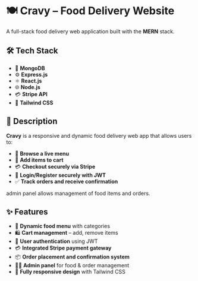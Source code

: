 # 🍽️ **Cravy – Food Delivery Website**

A full-stack food delivery web application built with the **MERN** stack.


## 🛠️ **Tech Stack**

- 🍃 **MongoDB**
- ⚙️ **Express.js**
- ⚛️ **React.js**
- 🌐 **Node.js**
- 💳 **Stripe API**
- 🎨 **Tailwind CSS**


## 🧾 **Description**

**Cravy** is a responsive and dynamic food delivery web app that allows users to:

- 🧭 **Browse a live menu**
- 🛒 **Add items to cart**
- 💳 **Checkout securely via Stripe**
- 🔐 **Login/Register securely with JWT**
- ✅ **Track orders and receive confirmation**

 admin panel allows management of food items and orders.


## ✨ **Features**

- 🍲 **Dynamic food menu** with categories 
- 🛍️ **Cart management** – add, remove items  
- 🔐 **User authentication** using JWT  
- 💳 **Integrated Stripe payment gateway**  
- 📦 **Order placement and confirmation system**  
- 👨‍🍳 **Admin panel** for food & order management
- 📱 **Fully responsive design** with Tailwind CSS

